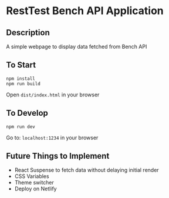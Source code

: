 # RestTest Bench API Application

## Description

A simple webpage to display data fetched from Bench API

## To Start

```
npm install
npm run build
```

Open `dist/index.html` in your browser

## To Develop

```
npm run dev
```

Go to: `localhost:1234` in your browser

## Future Things to Implement

- React Suspense to fetch data without delaying initial render
- CSS Variables
- Theme switcher
- Deploy on Netlify
